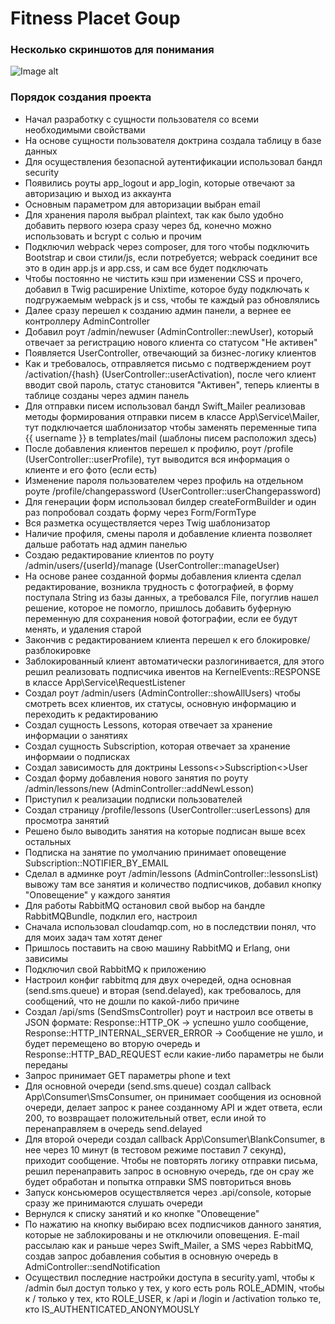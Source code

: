 # Fitness Placet Goup

### Несколько скриншотов для понимания

![Image alt](https://github.com/{username}/{repository}/raw/{branch}/{path}/image.png)

### Порядок создания проекта

- Начал разработку с сущности пользователя со всеми необходимыми свойствами
- На основе сущности пользователя доктрина создала таблицу в базе данных
- Для осуществления безопасной аутентификации использовал бандл security
- Появились роуты app_logout и app_login, которые отвечают за авторизацию и выход из аккаунта
- Основным параметром для авторизации выбран email
- Для хранения пароля выбрал plaintext, так как было удобно добавить первого юзера сразу через бд, конечно можно использовать и bcrypt с солью и прочим
- Подключил webpack через composer, для того чтобы подключить Bootstrap и свои стили/js, если потребуется; webpack соединит все это в один app.js и app.css, и сам все будет подключать
- Чтобы постоянно не чистить кэш при изменении CSS и прочего, добавил в Twig расширение Unixtime, которое буду подключать к подгружаемым webpack js и css, чтобы те каждый раз обновлялись
- Далее сразу перешел к созданию админ панели, а вернее ее контроллеру AdminController
- Добавил роут /admin/newuser (AdminController::newUser), который отвечает за регистрацию нового клиента со статусом "Не активен"
- Появляется UserController, отвечающий за бизнес-логику клиентов
- Как и требовалось, отправляется письмо с подтверждением роут /activation/{hash} (UserController::userActivation), после чего клиент вводит свой пароль, статус становится "Активен", теперь клиенты в таблице созданы через админ панель
- Для отправки писем использовал бандл Swift_Mailer реализовав методы формирования отправки писем в классе App\Service\Mailer, тут подключается шаблонизатор чтобы заменять переменные типа {{ username }} в templates/mail (шаблоны писем расположил здесь)
- После добавления клиентов перешел к профилю, роут /profile (UserController::userProfile), тут выводится вся информация о клиенте и его фото (если есть)
- Изменение пароля пользователем через профиль на отдельном роуте /profile/changepassword (UserController::userChangepassword)
- Для генерации форм использовал билдер createFormBuilder и один раз попробовал создать форму через Form/FormType
- Вся разметка осуществляется через Twig шаблонизатор
- Наличие профиля, смены пароля и добавление клиента позволяет дальше работать над админ панелью
- Создаю редактирование клиентов по роуту /admin/users/{userId}/manage (UserController::manageUser)
- На основе ранее созданной формы добавления клиента сделал редактирование, возникла трудность с фотографией, в форму поступала String из базы данных, а требовался File, погуглив нашел решение, которое не помогло, пришлось добавить буферную переменную для сохранения новой фотографии, если ее будут менять, и удаления старой
- Закончив с редактированием клиента перешел к его блокировке/разблокировке
- Заблокированный клиент автоматически разлогинивается, для этого решил реализовать подписчика ивентов на KernelEvents::RESPONSE в классе App\Service\RequestListener
- Создал роут /admin/users (AdminController::showAllUsers) чтобы смотреть всех клиентов, их статусы, основную информацию и переходить к редактированию
- Создал сущность Lessons, которая отвечает за хранение информации о занятиях
- Создал сущность Subscription, которая отвечает за хранение информаии о подписках
- Создал зависимость для доктрины Lessons<>Subscription<>User
- Создал форму добавления нового занятия по роуту /admin/lessons/new (AdminController::addNewLesson)
- Приступил к реализации подписки пользователей
- Создал страницу /profile/lessons (UserController::userLessons) для просмотра занятий
- Решено было выводить занятия на которые подписан выше всех остальных
- Подписка на занятие по умолчанию принимает оповещение Subscription::NOTIFIER_BY_EMAIL
- Сделал в админке роут /admin/lessons (AdminController::lessonsList) вывожу там все занятия и количество подписчиков, добавил кнопку "Оповещение" у каждого занятия
- Для работы RabbitMQ остановил свой выбор на бандле RabbitMQBundle, подклил его, настроил
- Сначала использовал cloudamqp.com, но в последствии понял, что для моих задач там хотят денег
- Пришлось поставить на свою машину RabbitMQ и Erlang, они зависимы
- Подключил свой RabbitMQ к приложению
- Настроил конфиг rabbitmq для двух очередей, одна основная (send.sms.queue) и вторая (send.delayed), как требовалось, для сообщений, что не дошли по какой-либо причине
- Создал /api/sms (SendSmsController) роут и настроил все ответы в JSON формате: Response::HTTP_OK -> успешно ушло сообщение, Response::HTTP_INTERNAL_SERVER_ERROR -> Сообщение не ушло, и будет перемещено во вторую очередь и Response::HTTP_BAD_REQUEST если какие-либо параметры не были переданы
- Запрос принимает GET параметры phone и text
- Для основной очереди (send.sms.queue) создал callback App\Consumer\SmsConsumer, он принимает сообщения из основной очереди, делает запрос к ранее созданному API и ждет ответа, если 200, то возвращает положительный ответ, если иной то перенаправляем в очередь send.delayed
- Для второй очереди создал callback App\Consumer\BlankConsumer, в нее через 10 минут (в тестовом режиме поставил 7 секунд), приходит сообщение. Чтобы не повторять логику отправки письма, решил перенаправить запрос в основную очередь, где он срау же будет обработан и попытка отправки SMS повториться вновь
- Запуск консьюмеров осуществляется через .api/console, которые сразу же принимаются слушать очереди
- Вернулся к списку занятий и ко кнопке "Оповещение"
- По нажатию на кнопку выбираю всех подписчиков данного занятия, которые не заблокированы и не отключили оповещения. E-mail рассылаю как и раньше через Swift_Mailer, а SMS через RabbitMQ, создав запрос добавления события в основную очередь в AdmiController::sendNotification
- Осуществил последние настройки доступа в security.yaml, чтобы к /admin был доступ только у тех, у кого есть роль ROLE_ADMIN, чтобы к / только у тех, кто ROLE_USER, к /api и /login и /activation только те, кто IS_AUTHENTICATED_ANONYMOUSLY
